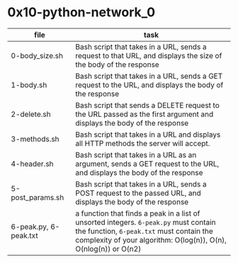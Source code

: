 # 0x10-python-network_0

| file  | task |
| ---------------- | ---------------- |
| 0-body_size.sh | Bash script that takes in a URL, sends a request to that URL, and displays the size of the body of the response |
| 1-body.sh | Bash script that takes in a URL, sends a GET request to the URL, and displays the body of the response |
| 2-delete.sh | Bash script that sends a DELETE request to the URL passed as the first argument and displays the body of the response |
| 3-methods.sh | Bash script that takes in a URL and displays all HTTP methods the server will accept.|
| 4-header.sh | Bash script that takes in a URL as an argument, sends a GET request to the URL, and displays the body of the response |
| 5-post_params.sh | Bash script that takes in a URL, sends a POST request to the passed URL, and displays the body of the response |
| 6-peak.py, 6-peak.txt | a function that finds a peak in a list of unsorted integers. `6-peak.py` must contain the function, `6-peak.txt` must contain the complexity of your algorithm: O(log(n)), O(n), O(nlog(n)) or O(n2) |
